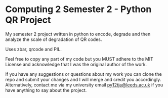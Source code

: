 Computing 2 Semester 2 - Python QR Project
=================

My semester 2 project written in python to encode, degrade and then analyze the scale of degradation of QR codes.

Uses zbar, qrcode and PIL.

Feel free to copy any part of my code but you MUST adhere to the MIT License and acknowledge that I was the original author of the work.

If you have any suggestions or questions about my work you can clone the repo and submit your changes and I will merge and credit you accordingly. Alternatively, contact me via my university email py12tja@leeds.ac.uk if you have anything to say about the project.